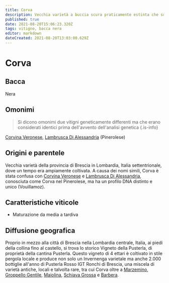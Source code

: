 ```yaml
---
title: Corva
description: Vecchia varietà a buccia scura praticamente estinta che sopravvive nel centro della città di Brescia
published: true
date: 2021-08-20T15:06:23.320Z
tags: vitigno, bacca nera
editor: markdown
dateCreated: 2021-08-20T13:03:00.629Z
---
```


# Corva

## Bacca
Nera

## Omonimi
> Si dicono omonimi due vitigni geneticamente differenti ma che erano considerati identici prima dell'avvento dell'analisi genetica
{.is-info}

[Corvina Veronese](/vitigni/bacca-nera/corvina-veronese), [Lambrusca Di Alessandria](/vitigni/bacca-nera/lambrusco-di-alessandria) (Pinerolese)

## Origini e parentele
Vecchia varietà della provincia di Brescia in Lombardia, Italia settentrionale, dove un tempo era ampiamente coltivata. A causa dei nomi simili, Corva è stata confusa con [Corvina Veronese](/vitigni/bacca-nera/corvina-veronese) e [Lambrusca Di Alessandria](/vitigni/bacca-nera/lambrusco-di-alessandria), conosciuta come Corva nel Pinerolese, ma ha un profilo DNA distinto e unico (Vouillamoz).

## Caratteristiche viticole
- Maturazione da media a tardiva

## Diffusione geografica
Proprio in mezzo alla città di Brescia nella Lombardia centrale, Italia, ai piedi della collina fino al castello, si trova lo storico Vigneto della Pusterla, di proprietà della cantina Pusterla. Questo vigneto di 4 ettari è coltivato in stile pergola locale e produce non solo un Invernenga varietale ma anche 2.000 bottiglie all'anno di Pusterla Rosso IGT Ronchi di Brescia, una miscela di varietà antiche, locali e talvolta rare, tra cui Corva oltre a [Marzemino](/vitigni/bacca-nera/marzemino), [Groppello Gentile](/vitigni/bacca-nera/groppello-gentile), [Maiolina](/vitigni/bacca-nera/maiolina), [Schiava Grossa](/vitigni/bacca-nera/schiava-grossa) e [Barbera](/vitigni/bacca-nera/barbera).